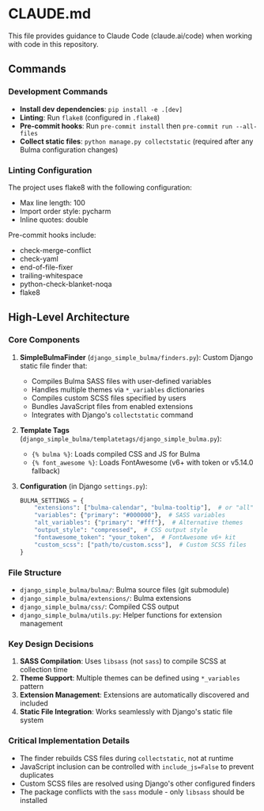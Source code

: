 # CLAUDE.md

This file provides guidance to Claude Code (claude.ai/code) when working with code in this repository.

## Commands

### Development Commands

- **Install dev dependencies**: `pip install -e .[dev]`
- **Linting**: Run `flake8` (configured in `.flake8`)
- **Pre-commit hooks**: Run `pre-commit install` then `pre-commit run --all-files`
- **Collect static files**: `python manage.py collectstatic` (required after any Bulma configuration changes)

### Linting Configuration
The project uses flake8 with the following configuration:
- Max line length: 100
- Import order style: pycharm
- Inline quotes: double

Pre-commit hooks include:
- check-merge-conflict
- check-yaml
- end-of-file-fixer
- trailing-whitespace
- python-check-blanket-noqa
- flake8

## High-Level Architecture

### Core Components

1. **SimpleBulmaFinder** (`django_simple_bulma/finders.py`): Custom Django static file finder that:
   - Compiles Bulma SASS files with user-defined variables
   - Handles multiple themes via `*_variables` dictionaries
   - Compiles custom SCSS files specified by users
   - Bundles JavaScript files from enabled extensions
   - Integrates with Django's `collectstatic` command

2. **Template Tags** (`django_simple_bulma/templatetags/django_simple_bulma.py`):
   - `{% bulma %}`: Loads compiled CSS and JS for Bulma
   - `{% font_awesome %}`: Loads FontAwesome (v6+ with token or v5.14.0 fallback)

3. **Configuration** (in Django `settings.py`):
   ```python
   BULMA_SETTINGS = {
       "extensions": ["bulma-calendar", "bulma-tooltip"],  # or "all"
       "variables": {"primary": "#000000"},  # SASS variables
       "alt_variables": {"primary": "#fff"},  # Alternative themes
       "output_style": "compressed",  # CSS output style
       "fontawesome_token": "your_token",  # FontAwesome v6+ kit
       "custom_scss": ["path/to/custom.scss"],  # Custom SCSS files
   }
   ```

### File Structure

- `django_simple_bulma/bulma/`: Bulma source files (git submodule)
- `django_simple_bulma/extensions/`: Bulma extensions
- `django_simple_bulma/css/`: Compiled CSS output
- `django_simple_bulma/utils.py`: Helper functions for extension management

### Key Design Decisions

1. **SASS Compilation**: Uses `libsass` (not `sass`) to compile SCSS at collection time
2. **Theme Support**: Multiple themes can be defined using `*_variables` pattern
3. **Extension Management**: Extensions are automatically discovered and included
4. **Static File Integration**: Works seamlessly with Django's static file system

### Critical Implementation Details

- The finder rebuilds CSS files during `collectstatic`, not at runtime
- JavaScript inclusion can be controlled with `include_js=False` to prevent duplicates
- Custom SCSS files are resolved using Django's other configured finders
- The package conflicts with the `sass` module - only `libsass` should be installed
